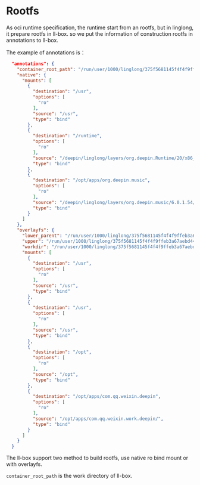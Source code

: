 # Rootfs

As oci runtime specification, the runtime start from an rootfs, but in linglong, it prepare rootfs in ll-box. so we put the information of construction rootfs in annotations to ll-box.

The example of annotations is：

```json
  "annotations": {
    "container_root_path": "/run/user/1000/linglong/375f5681145f4f4f9ffeb3a67aebd444",
    "native": {
      "mounts": [
        {
          "destination": "/usr",
          "options": [
            "ro"
          ],
          "source": "/usr",
          "type": "bind"
        },
        {
          "destination": "/runtime",
          "options": [
            "ro"
          ],
          "source": "/deepin/linglong/layers/org.deepin.Runtime/20/x86_64",
          "type": "bind"
        },
        {
          "destination": "/opt/apps/org.deepin.music",
          "options": [
            "ro"
          ],
          "source": "/deepin/linglong/layers/org.deepin.music/6.0.1.54/x86_64/",
          "type": "bind"
        }
      ]
    },
    "overlayfs": {
      "lower_parent": "/run/user/1000/linglong/375f5681145f4f4f9ffeb3a67aebd444/.overlayfs/lower_parent",
      "upper": "/run/user/1000/linglong/375f5681145f4f4f9ffeb3a67aebd444/.overlayfs/upper",
      "workdir": "/run/user/1000/linglong/375f5681145f4f4f9ffeb3a67aebd444/.overlayfs/workdir",
      "mounts": [
        {
          "destination": "/usr",
          "options": [
            "ro"
          ],
          "source": "/usr",
          "type": "bind"
        },
        {
          "destination": "/usr",
          "options": [
            "ro"
          ],
          "source": "/usr",
          "type": "bind"
        },
        {
          "destination": "/opt",
          "options": [
            "ro"
          ],
          "source": "/opt",
          "type": "bind"
        },
        {
          "destination": "/opt/apps/com.qq.weixin.deepin",
          "options": [
            "ro"
          ],
          "source": "/opt/apps/com.qq.weixin.work.deepin/",
          "type": "bind"
        }
      ]
    }
  }
```

The ll-box support two method to build rootfs, use native ro bind mount or with overlayfs.

`container_root_path` is the work directory of ll-box.
